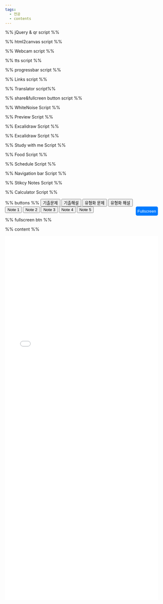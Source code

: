 ```yaml
---
tags:
  - 전공
  - contents
---
```

%% jQuery & qr script %%
<script src="https://cdnjs.cloudflare.com/ajax/libs/jquery/3.7.1/jquery.min.js"></script>
<script src="script/qrcode.js"></script>
%% html2canvas script %%
<script src="script/html2canvas.js"></script>
%% Webcam script %%
<script src="script/cam.js"></script>
%% tts script %%
<script src="script/tts.js"></script>
%% progressbar script %%
<script>
function getCurrentProgress(){
  const firstDateOfYear = new Date(new Date().getFullYear(), 0, 1);
  const currentDate = new Date();
  return ((((currentDate - firstDateOfYear) / (1000 * 60 * 60 * 24)) * 100) / 365).toFixed(1);}
function updateUI() {const percent = getCurrentProgress();
  const barItem = document.getElementsByClassName('bar')[0];barItem.style.width = `${percent}%`;
  const counterItem = document.getElementsByClassName('value')[0];
  if (percent>100){counterItem.textContent = `100%`}else{counterItem.textContent = `${percent}%`;}}
setInterval(function() {updateUI();return arguments.callee;}(), 1000);
</script>
%% Links script %%
<script type="text/javascript">
var url = document.getElementById( 'linkshare' );
url.onchange = function() {window.open( this.options[ this.selectedIndex ].value, '_blank');
$('#linkshare').prop('selectedIndex',0);};
</script>
%% Translator script%%
<script>window.ResetTranslate = () => jQuery('#\\:1\\.container').contents().find('#\\:1\\.restore').click();</script>
<script>
    function googleTranslateElementInit() {
        new google.translate.TranslateElement({pageLanguage: 'en'},'google_translate_element');}
</script>
<script type="text/javascript" src="//translate.google.com/translate_a/element.js?cb=googleTranslateElementInit"></script>
%% share&fullcreen button script %%
<script src="script/full-share.js"></script>
%% WhiteNoise Script %%
<script type="text/javascript" src="script/WN.js"></script>
%% Preview Script %%
<script src="script/preview.js"></script>
%% Excalidraw Script %%
<script src="script/excalidraw.js"></script>
%% Excalidraw Script %%
<script src="script/graph.js"></script>
%% Study with me Script %%
<script src="script/study.js"></script>
%% Food Script %%
<script src="script/meal.js"></script>
%% Schedule Script %%
<script src="script/scheduler.js"></script>
%% Navigation bar Script %%
<script src="script/navbar.js"></script>
<script src="script/resize-dialog.js"></script>
%% Stikcy Notes Script %%
<script src="script/sticky-script.js"></script>
%% Calculator Script %%
<script src="script/calc.js"></script>


%% buttons %%
<span>
<button id="Link" onClick="document.getElementById('content').src = 'notes/math-prob.pdf'"  > 기출문제</button>
<span></span>
<button id="Link" onClick="document.getElementById('content').src = 'notes/math-sol.pdf'" > 기출해설</button>
<span></span>
<button id="Link" onClick="document.getElementById('content').src = 'notes/type-prob.pdf'"  > 유형화 문제</button>
<span></span>
<button id="Link" onClick="document.getElementById('content').src = 'notes/type-sol.pdf'" > 유형화 해설</button>
<br>
<button id="Link" onClick="document.getElementById('content').src = 'notes/note-1.pdf'"  > Note 1</button>
<span></span>
<button id="Link" onClick="document.getElementById('content').src = 'notes/note-2.pdf'"  > Note 2</button>
<span></span>
<button id="Link" onClick="document.getElementById('content').src = 'notes/note-3.pdf'"  > Note 3</button>
<span></span>
<button id="Link" onClick="document.getElementById('content').src = 'notes/note-4.pdf'" > Note 4</button>
<span></span>
<button id="Link" onClick="document.getElementById('content').src = 'notes/note-5.pdf'" > Note 5</button>
<span></span>
<button class="fullbtn">Fullscreen</button> 
</span>

<style>
.fullbtn {float:right;height:30px;display:inline;background-color: #007BFF;color: #fff; border: none; border-radius: 5px;cursor: pointer;transition: background-color 0.3s;}  
.fullbtn:hover {background-color: #0056b3;}
</style>

%% fullscreen btn %%
<script>
var button = document.querySelector('.fullbtn');
button.addEventListener('click', fullscreen);
// when you are in fullscreen, ESC and F11 may not be trigger by keydown listener. 
// so don't use it to detect exit fullscreen
document.addEventListener('keydown', function (e) {
  console.log('key press' + e.keyCode);
});
// detect enter or exit fullscreen mode
document.addEventListener('webkitfullscreenchange', fullscreenChange);
document.addEventListener('mozfullscreenchange', fullscreenChange);
document.addEventListener('fullscreenchange', fullscreenChange);
document.addEventListener('MSFullscreenChange', fullscreenChange);

function fullscreen() {
  // check if fullscreen mode is available
  if (document.fullscreenEnabled || 
    document.webkitFullscreenEnabled || 
    document.mozFullScreenEnabled ||
    document.msFullscreenEnabled) {
    
    // which element will be fullscreen
    var iframe = document.querySelector('#container iframe');
    // Do fullscreen
    if (iframe.requestFullscreen) {
      iframe.requestFullscreen();
    } else if (iframe.webkitRequestFullscreen) {
      iframe.webkitRequestFullscreen();
    } else if (iframe.mozRequestFullScreen) {
      iframe.mozRequestFullScreen();
    } else if (iframe.msRequestFullscreen) {
      iframe.msRequestFullscreen();
    }
  }
  else {
    document.querySelector('.error').innerHTML = 'Your browser is not supported';
  }
}

function fullscreenChange() {
  if (document.fullscreenEnabled ||
       document.webkitIsFullScreen || 
       document.mozFullScreen ||
       document.msFullscreenElement) {
    console.log('enter fullscreen');
  }
  else {
    console.log('exit fullscreen');
  }
  // force to reload iframe once to prevent the iframe source didn't care about trying to resize the window
  // comment this line and you will see
  var iframe = document.querySelector('iframe');
  iframe.src = iframe.src;
}
</script>


%% content %%
<div id="container">
<div><iframe id="content" src="iframe/blank.pdf" width="100%" height="1200"  frameborder="0" allowtransparency="true" marginwidth="0" marginheight="0"></iframe></div><div></div>
<div class="error"></div>
</div>
<style>#container {text-align: center;height: 100%;margin-top:4px}.error {font-weight: bold;font-size: 20px;padding: 20px;}</style>

%% timeline %%
<div class="timeline" style="width:100%;z-index:0"><div class="timeline__wrap"><div class="timeline__items">
 
<div class="timeline__item"><div class="timeline__content">
<h2>정수론</h2>
<li>서술형 <font color="#00b050">25, </font><font color="#ff0000">24-21, 19-15</font></li>
<li>기입형 <font color="#ff0000">20, 14</font></li>
<li>13-04, 96-93</li></div></div>

<div class="timeline__item"><div class="timeline__content">
<h2>선형대수학</h2>
<li>서술형 <font color="#00b050">25, </font><font color="#ff0000">24-16, </font><font color="#0070c0">14</font></li>
<li>기입형 <font color="#ff0000">15, 14</font></li>
<li>13-93</li></div></div>

<div class="timeline__item"><div class="timeline__content">
<h2>이산수학</h2><li>경우의 수와 생성함수</li>
<ul><li>서술형 <font color="#ff0000">24-20, 16, 14</font></li>
<li>기입형 <font color="#ff0000">19-18</font></li>
<li>13-08, 06, 04, 02, 99-98, 94</li></ul>
<li>그래프</li>
<ul><li>서술형 <font color="#00b050">25, </font><font color="#ff0000">22, 15</font></li>
<li>기입형 <font color="#ff0000">17</font></li>
<li>13-09모의, 07, 05, 03</li></ul></div></div>

<div class="timeline__item"><div class="timeline__content">
<h2>확률과 통계</h2>
<li>이산형</li><ul>
<li>서술형 </li>
<li>기입형 <font color="#ff0000">24, 22, 18, 16</font></li>
<li>13-06, 03-02, 00, 96-93</li></ul>
<li>연속형</li><ul>
<li>서술형 <font color="#00b050">25, </font><font color="#ff0000">24-17, 14</font></li>
<li>기입형 <font color="#00b050">25, </font><font color="#ff0000">23, 21, 19, 17-16, 15(2), 14</font></li>
<li>13-09모의, 05-04, 01, 99추시-93</li></ul></div></div>

<div class="timeline__item"><div class="timeline__content">
<h2>복소해석학</h2>
<li>해석함수</li><ul>
<li>서술형 <font color="#00b050">25(2), </font><font color="#ff0000">24-22, 20-17</font></li>
<li>기입형 <font color="#ff0000">17</font></li>
<li>13-08, 06-02, 99-98, 96-93</li></ul>
<li>비해석함수</li><ul>
<li>서술형 <font color="#ff0000"> 23-20, 16-15</font></li>
<li>기입형 <font color="#ff0000">24, 21, 19-18</font></li>
<li>13-09모의, 07, 01, 97, 97모의, 96-94</li></ul></div></div>

<div class="timeline__item"><div class="timeline__content">
<h2>미분기하학</h2>
<li>곡선</li><ul>
<li>서술형 <font color="#ff0000">22-21</font></li>
<li>기입형 <font color="#ff0000">24-23, 20-14</font></li>
<li>13-09모의, 07, 05-00, 94</li></ul>
<li>곡면</li><ul>
<li>서술형 <font color="#00b050">25, </font><font color="#ff0000">24-23, 21-15, </font><font color="#0070c0">12, 10</font></li>
<li>기입형 <font color="#ff0000">22, 14</font></li>
<li>13-08, 06-05, 00-99추시, 97, 97모의</li></ul></div></div>

<div class="timeline__item"><div class="timeline__content">
<h2>위상수학</h2>
<li>집합·위상의기초·사상·거리공간</li><ul>
<li>서술형 <font color="#00b050">25, </font><font color="#ff0000">20, 18-16, 14</font></li>
<li>기입형 <font color="#ff0000">23, 20, 15-14</font></li>
<li>13-04, 02-01, 99추시-97모의, 94</li></ul>
<li>수렴과분리공리·컴팩트·연결</li><ul>
<li>서술형 <font color="#ff0000">24-20, 14, </font><font color="#0070c0">13, 11, 09-09모의</font></li>
<li>기입형 <font color="#ff0000">15</font></li>
<li>13-05, 03, 97-95</li></ul></div></div>

<div class="timeline__item"><div class="timeline__content">
<h2>현대대수학</h2>
<li>군</li><ul>
<li>서술형 <font color="#ff0000">21, 19, 17</font></li>
<li>기입형 <font color="#00b050">25, </font><font color="#ff0000">24, 20, 18, 16-14</font></li>
<li>13-09모의, 07-06, 04, 02, 00, 97-97모의, 95, 93</li></ul>
<li>환</li><ul>
<li>서술형 <font color="#00b050">25, </font><font color="#ff0000">24-22, 20, 18, </font><font color="#0070c0">13</font></li>
<li>기입형 <font color="#ff0000">22, 19, 17</font></li>
<li>13-08, 06-05, 99추시-98, 96, 94</li></ul>
<li>체</li><ul>
<li>서술형 <font color="#00b050">25, </font><font color="#ff0000">24-17, 16(2), </font><font color="#0070c0">15,</font> <font color="#ff0000"> 14, </font><font color="#0070c0">12-11, 09-09모의</font></li>
<li>기입형 </li>
<li>13-07, 05, 03-02, 99추시, 96-94</li></ul></div></div>

<div class="timeline__item"><div class="timeline__content">
<h2>실해석학</h2>
<li>미적분학(편도함수·다중적분)</li><ul>
<li>서술형 <font color="#ff0000">24, 21</font></li>
<li>기입형 <font color="#00b050">25(2), </font><font color="#ff0000"> 23-22, 20-18, 17-15(2), 14</font></li>
<li>11-09모의, 99추시-99, 97모의, 93</li></ul>
<li>실수체계·수열·연속·미분·적분</li><ul>
<li>서술형 <font color="#00b050">25, </font><font color="#ff0000">23, 21-18, 16, <font color="#0070c0">15,</font> 14,</font> <font color="#0070c0">10</font></li>
<li>기입형 <font color="#ff0000">19, 16, 14</font></li>
<li>13-08, 06-04, 02-99추시, 97모의, 95-93</li></ul>
<li>급수·함수열</li><ul>
<li>서술형 <font color="#00b050">25, </font><font color="#ff0000">24(2), 23-18, 17(2), 16, </font><font color="#0070c0">13-11</font></li>
<li>기입형 <font color="#ff0000">18, 14(2)</font></li>
<li>13–05, 03-02, 99-98, 96-95, 93</li></ul></div></div>

<div class="timeline__item"><div class="timeline__content">
<h2>기타</h2>
<li>미분방정식</li><ul>
<li>99추시-99, 97-93</li></ul></div></div>

</div></div></div>
%% timeline script %%
<script src="script/study-timeline.js"></script>

%% sticky notes %%
<div id="sticky-container" class="sticky-container"></div>